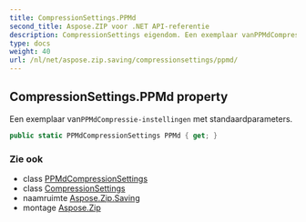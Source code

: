 ```yaml
---
title: CompressionSettings.PPMd
second_title: Aspose.ZIP voor .NET API-referentie
description: CompressionSettings eigendom. Een exemplaar vanPPMdCompressieinstellingen met standaardparameters.
type: docs
weight: 40
url: /nl/net/aspose.zip.saving/compressionsettings/ppmd/
---
```

## CompressionSettings.PPMd property

Een exemplaar van`PPMdCompressie-instellingen` met standaardparameters.

```csharp
public static PPMdCompressionSettings PPMd { get; }
```

### Zie ook

* class [PPMdCompressionSettings](../../ppmdcompressionsettings/)
* class [CompressionSettings](../)
* naamruimte [Aspose.Zip.Saving](../../compressionsettings/)
* montage [Aspose.Zip](../../../)


